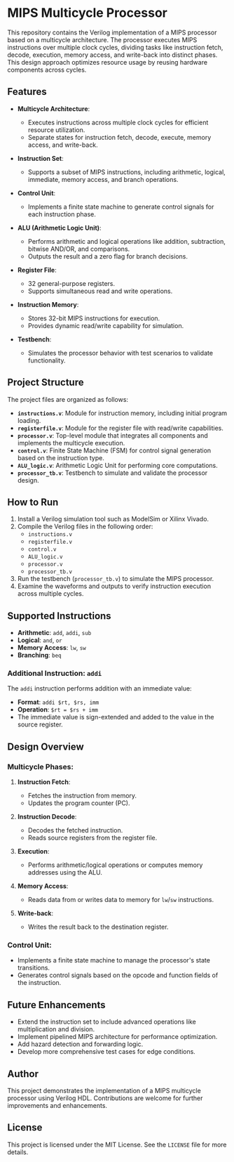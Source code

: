 # MIPS Multicycle Processor

This repository contains the Verilog implementation of a MIPS processor based on a multicycle architecture. The processor executes MIPS instructions over multiple clock cycles, dividing tasks like instruction fetch, decode, execution, memory access, and write-back into distinct phases. This design approach optimizes resource usage by reusing hardware components across cycles.

## Features
- **Multicycle Architecture**:
  - Executes instructions across multiple clock cycles for efficient resource utilization.
  - Separate states for instruction fetch, decode, execute, memory access, and write-back.

- **Instruction Set**:
  - Supports a subset of MIPS instructions, including arithmetic, logical, immediate, memory access, and branch operations.

- **Control Unit**:
  - Implements a finite state machine to generate control signals for each instruction phase.

- **ALU (Arithmetic Logic Unit)**:
  - Performs arithmetic and logical operations like addition, subtraction, bitwise AND/OR, and comparisons.
  - Outputs the result and a zero flag for branch decisions.

- **Register File**:
  - 32 general-purpose registers.
  - Supports simultaneous read and write operations.

- **Instruction Memory**:
  - Stores 32-bit MIPS instructions for execution.
  - Provides dynamic read/write capability for simulation.

- **Testbench**:
  - Simulates the processor behavior with test scenarios to validate functionality.

## Project Structure
The project files are organized as follows:
- **`instructions.v`**: Module for instruction memory, including initial program loading.
- **`registerfile.v`**: Module for the register file with read/write capabilities.
- **`processor.v`**: Top-level module that integrates all components and implements the multicycle execution.
- **`control.v`**: Finite State Machine (FSM) for control signal generation based on the instruction type.
- **`ALU_logic.v`**: Arithmetic Logic Unit for performing core computations.
- **`processor_tb.v`**: Testbench to simulate and validate the processor design.

## How to Run
1. Install a Verilog simulation tool such as ModelSim or Xilinx Vivado.
2. Compile the Verilog files in the following order:
   - `instructions.v`
   - `registerfile.v`
   - `control.v`
   - `ALU_logic.v`
   - `processor.v`
   - `processor_tb.v`
3. Run the testbench (`processor_tb.v`) to simulate the MIPS processor.
4. Examine the waveforms and outputs to verify instruction execution across multiple cycles.

## Supported Instructions
- **Arithmetic**: `add`, `addi`, `sub`
- **Logical**: `and`, `or`
- **Memory Access**: `lw`, `sw`
- **Branching**: `beq`

### Additional Instruction: `addi`
The `addi` instruction performs addition with an immediate value:
- **Format**: `addi $rt, $rs, imm`
- **Operation**: `$rt = $rs + imm`
- The immediate value is sign-extended and added to the value in the source register.

## Design Overview
### Multicycle Phases:
1. **Instruction Fetch**:
   - Fetches the instruction from memory.
   - Updates the program counter (PC).

2. **Instruction Decode**:
   - Decodes the fetched instruction.
   - Reads source registers from the register file.

3. **Execution**:
   - Performs arithmetic/logical operations or computes memory addresses using the ALU.

4. **Memory Access**:
   - Reads data from or writes data to memory for `lw`/`sw` instructions.

5. **Write-back**:
   - Writes the result back to the destination register.

### Control Unit:
- Implements a finite state machine to manage the processor's state transitions.
- Generates control signals based on the opcode and function fields of the instruction.

## Future Enhancements
- Extend the instruction set to include advanced operations like multiplication and division.
- Implement pipelined MIPS architecture for performance optimization.
- Add hazard detection and forwarding logic.
- Develop more comprehensive test cases for edge conditions.

## Author
This project demonstrates the implementation of a MIPS multicycle processor using Verilog HDL. Contributions are welcome for further improvements and enhancements.

## License
This project is licensed under the MIT License. See the `LICENSE` file for more details.
